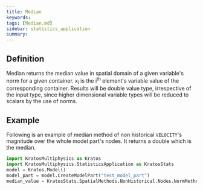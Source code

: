 ```yaml
---
title: Median
keywords: 
tags: [Median.md]
sidebar: statistics_application
summary: 
---
```

## Definition

Median returns the median value in spatial domain of a given variable's norm for a given container. x<sub>i</sub> is the i<sup>th</sup> element's variable value of the corresponding container. Results will be double value type, irrespective of the input type, since higher dimensional variable types will be reduced to scalars by the use of norms.

## Example

Following is an example of median method of non historical `VELOCITY`'s magnitude over the whole model part's nodes. It returns a double which is the median.

```python
import KratosMultiphysics as Kratos
import KratosMultiphysics.StatisticsApplication as KratosStats
model = Kratos.Model()
model_part = model.CreateModelPart("test_model_part")
median_value = KratosStats.SpatialMethods.NonHistorical.Nodes.NormMethods.Median(model_part, Kratos.VELOCITY, "magnitude")
```